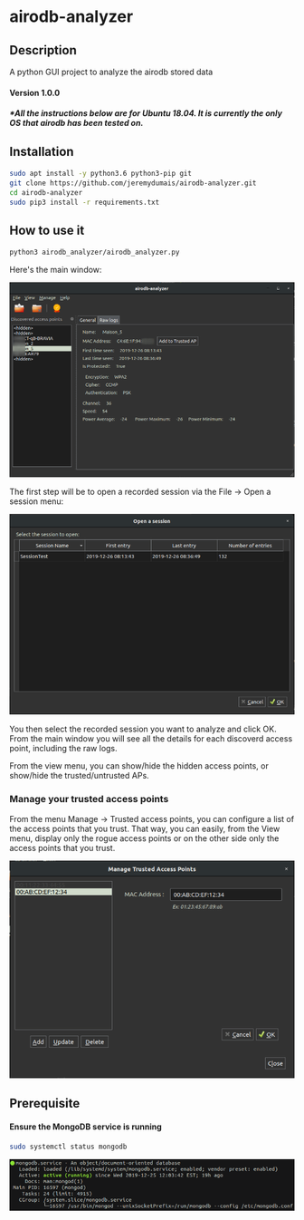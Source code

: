 # airodb-analyzer

## Description
A python GUI project to analyze the airodb stored data

#### Version 1.0.0
##### *All the instructions below are for Ubuntu 18.04. It is currently the only OS that airodb has been tested on.

## Installation

```bash
sudo apt install -y python3.6 python3-pip git
git clone https://github.com/jeremydumais/airodb-analyzer.git
cd airodb-analyzer
sudo pip3 install -r requirements.txt
```

## How to use it
```bash
python3 airodb_analyzer/airodb_analyzer.py
```

Here's the main window:

<img src="https://github.com/jeremydumais/airodb-analyzer/raw/medias/MainWindow.png" alt="mainWindow">

The first step will be to open a recorded session via the File -> Open a session menu:

<img src="https://github.com/jeremydumais/airodb-analyzer/raw/medias/OpenSession.png" alt="openSession">

You then select the recorded session you want to analyze and click OK. From the main window you will see all the details for each discoverd access point, including the raw logs.

From the view menu, you can show/hide the hidden access points, or show/hide the trusted/untrusted APs.

### Manage your trusted access points

From the menu Manage -> Trusted access points, you can configure a list of the access points that you trust. That way, you can easily, from the View menu, display only the rogue access points or on the other side only the access points that you trust.

<img src="https://github.com/jeremydumais/airodb-analyzer/raw/medias/ManageTrustedAPs.png" alt="manageTrustedAPs">


## Prerequisite

#### Ensure the MongoDB service is running
```bash
sudo systemctl status mongodb
```
<img src="https://raw.githubusercontent.com/jeremydumais/airodb/medias/mongoDBRunning.png" alt="ifconfigExample">

#

